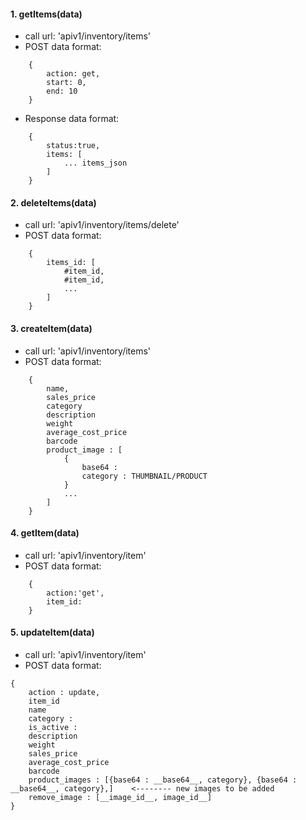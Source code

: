 #### 1. getItems(data)
- call url: 'apiv1/inventory/items'
- POST data format:
```
    {
        action: get,
        start: 0,
        end: 10
    }
```
- Response data format:
```
    {
        status:true,
        items: [
            ... items_json
        ]
    }
```


#### 2. deleteItems(data)
- call url: 'apiv1/inventory/items/delete'
- POST data format:
```
    {
        items_id: [
            #item_id,
            #item_id,
            ...
        ]
    }
```

#### 3. createItem(data)
- call url: 'apiv1/inventory/items'
- POST data format:
```
    {
        name,
        sales_price
        category
        description
        weight
        average_cost_price
        barcode 
        product_image : [
            {
                base64 :
                category : THUMBNAIL/PRODUCT
            }
            ...
        ]
    }
```

#### 4. getItem(data)
- call url: 'apiv1/inventory/item'
- POST data format:
```
    {
        action:'get',
        item_id:
    }
```


#### 5. updateItem(data)
- call url: 'apiv1/inventory/item'
- POST data format:
```
{
    action : update,
    item_id
    name 
    category : 
    is_active : 
    description
    weight 
    sales_price
    average_cost_price
    barcode
    product_images : [{base64 : __base64__, category}, {base64 : __base64__, category},]    <-------- new images to be added
    remove_image : [__image_id__, image_id__]
}
```